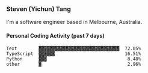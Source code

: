 ### Steven (Yichun) Tang

I'm a software engineer based in Melbourne, Australia.

#### Personal Coding Activity (past 7 days)
```
Text        ▓▓▓▓▓▓▓▓▓▓▓▓▓▓▓▓▓▓▓▓▓▓▓▓▓▓▓▓▓▓  72.05%
TypeScript  ▓▓▓▓▓▓                          16.51%
Python      ▓▓▓                              8.48%
other       ▓                                2.96%
```
